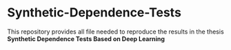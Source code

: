 # Synthetic-Dependence-Tests
This repository provides all file needed to reproduce the results in the thesis **Synthetic Dependence Tests Based on Deep Learning**
